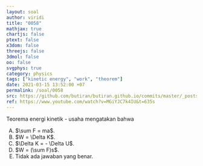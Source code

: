```yaml
---
layout: soal
author: viridi
title: "0058"
mathjax: true
chartjs: false
ptext: false
x3dom: false
threejs: false
3dmol: false
oo: false
svgphys: true
category: physics
tags: ["kinetic energy", "work", "theorem"]
date: 2021-03-15 13:52:00 +07
permalink: /soal/0058
src: https://github.com/butiran/butiran.github.io/commits/master/_posts/soal/04/2021-03-15-kinetic-energy-work-theorem.md
ref: https://www.youtube.com/watch?v=MGiYJC7k4IU&t=635s
---
```

Teorema energi kinetik - usaha mengatakan bahwa

<ol type="A">
<li>$\sum F = ma$.
<li>$W = \Delta K$.
<li>$\Delta K = - \Delta U$.
<li>$W = (\sum F)s$.
<li>Tidak ada jawaban yang benar.
